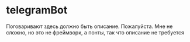 # telegramBot
Поговаривают здесь должно быть описание. 
Пожалуйста. Мне не сложно, но это не фреймворк, а понты, так что описание не требуется
